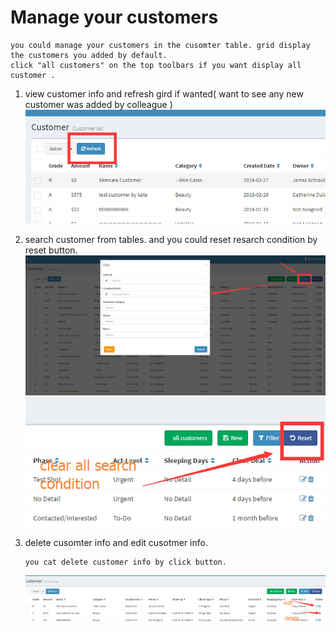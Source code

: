 # Manage your customers

```
you could manage your customers in the cusomter table. grid display the customers you added by default. 
click "all customers" on the top toolbars if you want display all customer .
```

1. view customer info and refresh gird if wanted\( want to see any new customer was added by colleague \)![](/assets/refresh_grid.png)
2. search customer from tables. and you could reset resarch condition by reset button.![](/assets/search_customers.png)![](/assets/clear_condition.png)
3. delete cusomter info and edit cusotmer info.

       you cat delete customer info by click button.

      ![](/assets/delete_edit.png)







